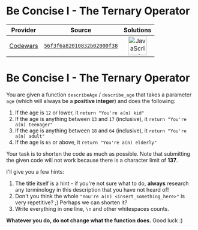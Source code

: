[_metadata_:generated]: - "true"

# Be Concise I - The Ternary Operator

<!-- INFO TABLE BEGIN -->

| Provider                                        | Source                                                                               | Solutions                                                                                                                                                    |
| :---------------------------------------------: | :----------------------------------------------------------------------------------: | :----------------------------------------------------------------------------------------------------------------------------------------------------------: |
| [Codewars](../../../docs/providers/Codewars.md) | [`56f3f6a82010832b02000f38`](https://www.codewars.com/kata/56f3f6a82010832b02000f38) | [<img src="https://res.cloudinary.com/rascaltwo/image/upload/v1631924076/javascript_ehszr7.svg" alt="JavaScript" title="JavaScript" width="50" />](solve.js) |

<!-- INFO TABLE END -->

# Be Concise I - The Ternary Operator

You are given a function ```describeAge``` / ```describe_age``` that takes a parameter ```age``` (which will always be a **positive integer**) and does the following:

1. If the age is ```12``` or lower, it ```return "You're a(n) kid"```
2. If the age is anything between ```13``` and ```17``` (inclusive), it ```return "You're a(n) teenager"```
3. If the age is anything between ```18``` and ```64``` (inclusive), it ```return "You're a(n) adult"```
4. If the age is ```65``` or above, it ```return "You're a(n) elderly"```

Your task is to shorten the code as much as possible. Note that submitting the given code will not work because there is a character limit of **137**.

I'll give you a few hints:

1. The title itself is a hint - if you're not sure what to do, **always** research any terminology in this description that you have not heard of!
2. Don't you think the whole ```"You're a(n) <insert_something_here>"``` is very repetitive? ;)  Perhaps we can shorten it?
3. Write everything in one line, `\n` and other whitespaces counts.

**Whatever you do, do not change what the function does.**  Good luck :)
